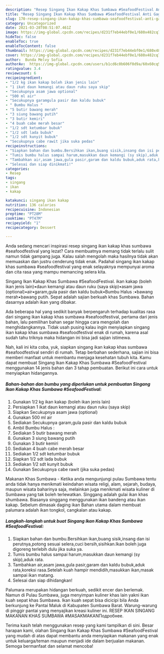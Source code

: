 ```yaml
---
description: "Resep Singang Ikan Kakap Khas Sumbawa #SeafoodFestival Anti Gagal"
title: "Resep Singang Ikan Kakap Khas Sumbawa #SeafoodFestival Anti Gagal"
slug: 170-resep-singang-ikan-kakap-khas-sumbawa-seafoodfestival-anti-gagal
category: Uncategorized
date: 2021-03-28T08:51:07.461Z
image: https://img-global.cpcdn.com/recipes/d231f7eb44ebf0e1/680x482cq70/singang-ikan-kakap-khas-sumbawa-seafoodfestival-foto-resep-utama.jpg
hideToc: false
enableToc: true
enableTocContent: false
thumbnail: https://img-global.cpcdn.com/recipes/d231f7eb44ebf0e1/680x482cq70/singang-ikan-kakap-khas-sumbawa-seafoodfestival-foto-resep-utama.jpg
cover: https://img-global.cpcdn.com/recipes/d231f7eb44ebf0e1/680x482cq70/singang-ikan-kakap-khas-sumbawa-seafoodfestival-foto-resep-utama.jpg
author:  Bunda Melvy Sofia
authorAv:  https://img-global.cpcdn.com/users/b1cd6c0b606f0d9a/60x60cq50/avatar.jpg
ratingvalue: 3.4
reviewcount: 6
recipeingredient:
- "1/2 kg ikan kakap boleh ikan jenis lain"
- "1 ikat daun kemangi atau daun ruku saya skip"
- "Secukupnya asam jawa optional"
- "500 ml air"
- "Secukupnya garamgula pasir dan kaldu bubuk"
- " Bumbu Halus "
- "5 butir bawang merah"
- "3 siung bawang putih"
- "3 butir kemiri"
- "4 buah cabe merah besar"
- "1/2 sdt ketumbar bubuk"
- "1/2 sdt lada bubuk"
- "1/2 sdt kunyit bubuk"
- "Secukupnya cabe rawit jika suka pedas"
recipeinstructions:
- "Siapkan bahan dan bumbu.Bersihkan ikan,buang sisik,insang dan isi perutnya,potong sesuai selera,cuci bersih,sisihkan.Ikan boleh juga digoreng terlebih dulu jika suka ya."
- "Tumis bumbu halus sampai harum,masukkan daun kemangi (sy skip),aduk rata."
- "Tambahkan air,asam jawa,gula pasir,garam dan kaldu bubuk,aduk rata,koreksi rasa.Setelah kuah hampir mendidih,masukkan ikan,masak sampai ikan matang."
- "Selesai dan siap dinikmati!"
categories:
- Resep
tags:
- singang
- ikan
- kakap

katakunci: singang ikan kakap 
nutrition: 136 calories
recipecuisine: Indonesian
preptime: "PT28M"
cooktime: "PT47M"
recipeyield: "1"
recipecategory: Dessert

---
```



Anda sedang mencari inspirasi resep singang ikan kakap khas sumbawa #seafoodfestival yang lezat? Cara membuatnya memang tidak terlalu sulit namun tidak gampang juga. Kalau salah mengolah maka hasilnya tidak akan memuaskan dan justru cenderung tidak enak. Padahal singang ikan kakap khas sumbawa #seafoodfestival yang enak selayaknya mempunyai aroma dan cita rasa yang mampu memancing selera kita.


Singang Ikan Kakap Khas Sumbawa #SeafoodFestival. ikan kakap (boleh ikan jenis lain)•daun kemangi atau daun ruku (saya skip)•asam jawa (optional)•air•garam,gula pasir dan kaldu bubuk•Bumbu Halus :•bawang merah•bawang putih. Sepat adalah sajian berkuah khas Sumbawa. Bahan dasarnya adalah ikan yang dibakar.

Ada beberapa hal yang sedikit banyak berpengaruh terhadap kualitas rasa dari singang ikan kakap khas sumbawa #seafoodfestival, pertama dari jenis bahan, lalu pemilihan bahan segar hingga cara mengolah dan menghidangkannya. Tidak usah pusing kalau ingin menyiapkan singang ikan kakap khas sumbawa #seafoodfestival enak di rumah, karena asal sudah tahu triknya maka hidangan ini bisa jadi sajian istimewa.


Nah, kali ini kita coba, yuk, siapkan singang ikan kakap khas sumbawa #seafoodfestival sendiri di rumah. Tetap berbahan sederhana, sajian ini bisa memberi manfaat untuk membantu menjaga kesehatan tubuh kita. Kamu dapat membuat Singang Ikan Kakap Khas Sumbawa #SeafoodFestival menggunakan 14 jenis bahan dan 3 tahap pembuatan. Berikut ini cara untuk menyiapkan hidangannya.

<!--inarticleads1-->

##### Bahan-bahan dan bumbu yang diperlukan untuk pembuatan Singang Ikan Kakap Khas Sumbawa #SeafoodFestival:

1. Gunakan 1/2 kg ikan kakap (boleh ikan jenis lain)
1. Persiapkan 1 ikat daun kemangi atau daun ruku (saya skip)
1. Siapkan Secukupnya asam jawa (optional)
1. Gunakan 500 ml air
1. Sediakan Secukupnya garam,gula pasir dan kaldu bubuk
1. Ambil  Bumbu Halus :
1. Sediakan 5 butir bawang merah
1. Gunakan 3 siung bawang putih
1. Gunakan 3 butir kemiri
1. Sediakan 4 buah cabe merah besar
1. Sediakan 1/2 sdt ketumbar bubuk
1. Siapkan 1/2 sdt lada bubuk
1. Sediakan 1/2 sdt kunyit bubuk
1. Gunakan Secukupnya cabe rawit (jika suka pedas)


Makanan Khas Sumbawa - Ketika anda mengunjungi pulau Sumbawa tentu anda tidak hanya menikmati keindahan wisata religi, alam, sejarah, budaya, maupun wisata baharinya saja, melainkan juga menikmati wisata kuliner di Sumbawa yang tak boleh terlewatkan. Singgang adalah gulai ikan khas shumbawa. Biasanya singgang menggunakan ikan bandeng atau ikan kakap. Sebelum dimasak daging ikan Bahan utama dalam membuat palumara adalah ikan tongkol, cangkalan atau kakap. 

<!--inarticleads2-->

##### Langkah-langkah untuk buat Singang Ikan Kakap Khas Sumbawa #SeafoodFestival:

1. Siapkan bahan dan bumbu.Bersihkan ikan,buang sisik,insang dan isi perutnya,potong sesuai selera,cuci bersih,sisihkan.Ikan boleh juga digoreng terlebih dulu jika suka ya.
1. Tumis bumbu halus sampai harum,masukkan daun kemangi (sy skip),aduk rata.
1. Tambahkan air,asam jawa,gula pasir,garam dan kaldu bubuk,aduk rata,koreksi rasa.Setelah kuah hampir mendidih,masukkan ikan,masak sampai ikan matang.
1. Selesai dan siap dihidangkan!

Palumara merupakan hidangan berkuah, sedikit encer dan berlemak. Namun di Pulau Sumbawa, juga menyimpan kuliner khas lain yakni ikan kuah sepat khas Sumbawa. Ikan kuah sepat bisa dicicipi bila Anda berkunjung ke Pantai Maluk di Kabupaten Sumbawa Barat. Warung-warung di pinggir pantai yang menyajikan kreasi kuliner ini. RESEP IKAN SINGANG MAKANAN KHAS SUMBAWA #MASAKMAKANПодробнее. 

Terima kasih telah menggunakan resep yang kami tampilkan di sini. Besar harapan kami, olahan Singang Ikan Kakap Khas Sumbawa #SeafoodFestival yang mudah di atas dapat membantu anda menyiapkan makanan yang enak untuk keluarga/teman maupun menjadi ide dalam berjualan makanan. Semoga bermanfaat dan selamat mencoba!
